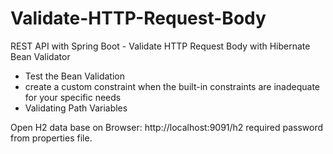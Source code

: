 # Validate-HTTP-Request-Body
REST API with Spring Boot - Validate HTTP Request Body with Hibernate Bean Validator
- Test the Bean Validation
-  create a custom constraint when the built-in constraints are inadequate for your specific needs
- Validating Path Variables

Open H2 data base on Browser:
http://localhost:9091/h2 
required password from properties file.